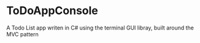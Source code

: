 # ToDoAppConsole

A Todo List app writen in C# using the terminal GUI libray, built around the MVC pattern
